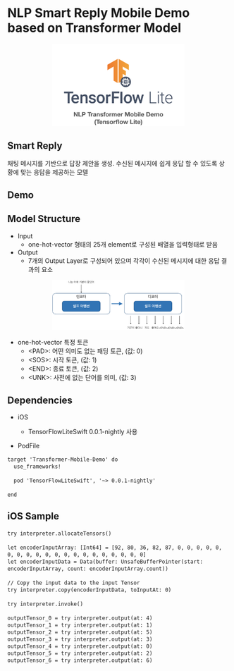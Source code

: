 # NLP Smart Reply Mobile Demo based on Transformer Model

<div align="center">
<p>
    <img width="300" src="images/transformer_nlp_demo.png">
</p>
</div>

## Smart Reply
채팅 메시지를 기반으로 답장 제안을 생성. 수신된 메시지에 쉽게 응답 할 수 있도록 상황에 맞는 응답을 제공하는 모델

## Demo

## Model Structure
- Input 
  - one-hot-vector 형태의 25개 element로 구성된 배열을 입력형태로 받음
- Output
  - 7개의 Output Layer로 구성되어 있으며 각각이 수신된 메시지에 대한 응답 결과의 요소

<div align="center">
<p>
    <img width="300" src="images/nlp_model_structure.png">
</p>
</div>

- one-hot-vector 특정 토큰
  - \<PAD\>: 어떤 의미도 없는 패딩 토큰, (값: 0)
  - \<SOS\>: 시작 토큰, (값: 1)
  - \<END\>: 종료 토큰, (값: 2)
  - \<UNK\>: 사전에 없는 단어를 의미, (값: 3) 

## Dependencies
- iOS
  - TensorFlowLiteSwift 0.0.1-nightly 사용

- PodFile
```
target 'Transformer-Mobile-Demo' do
  use_frameworks!

  pod 'TensorFlowLiteSwift', '~> 0.0.1-nightly'

end
```

## iOS Sample
```
try interpreter.allocateTensors()
            
let encoderInputArray: [Int64] = [92, 80, 36, 82, 87, 0, 0, 0, 0, 0, 0, 0, 0, 0, 0, 0, 0, 0, 0, 0, 0, 0, 0, 0, 0]
let encoderInputData = Data(buffer: UnsafeBufferPointer(start: encoderInputArray, count: encoderInputArray.count))

// Copy the input data to the input Tensor
try interpreter.copy(encoderInputData, toInputAt: 0)

try interpreter.invoke()

outputTensor_0 = try interpreter.output(at: 4)
outputTensor_1 = try interpreter.output(at: 1)
outputTensor_2 = try interpreter.output(at: 5)
outputTensor_3 = try interpreter.output(at: 3)
outputTensor_4 = try interpreter.output(at: 0)
outputTensor_5 = try interpreter.output(at: 2)
outputTensor_6 = try interpreter.output(at: 6)
```